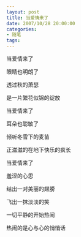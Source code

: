 ```yaml
---
layout: post
title: 当爱情来了
date: 2007/10/28 20:00:00
categories: 
- 随笔
tags: 
---
```


当爱情来了

眼睛也明朗了

透过秋的萧瑟

是一片繁花似锦的绽放

当爱情来了

耳朵也聪敏了

倾听冬雪下的麦苗

正滋滋的在地下快乐的疯长

当爱情来了

羞涩的心思

结出一对美丽的翅膀

飞出一抹淡淡的笑

一切平静的开始热闹

热闹的是心与心的悄悄话
